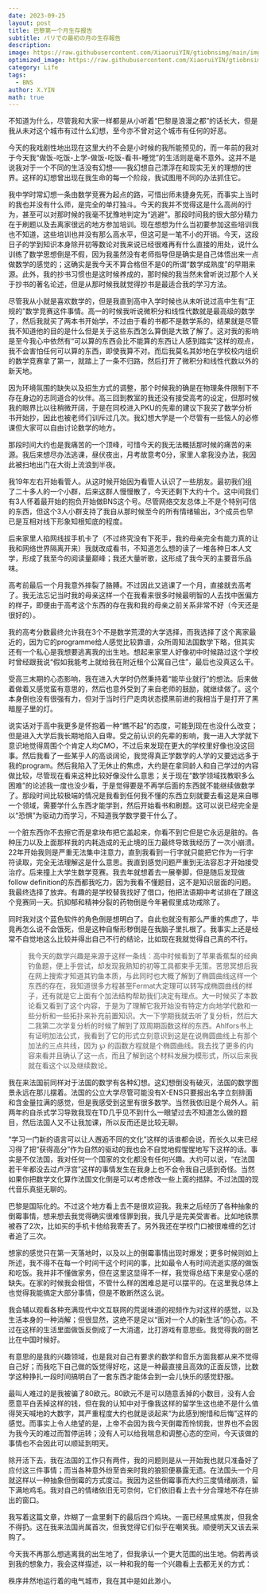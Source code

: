 ```yaml
---
date: 2023-09-25
layout: post
title: 巴黎第一个月生存报告
subtitle: パリでの最初の月の生存報告
description: 
image: https://raw.githubusercontent.com/XiaoruiYIN/gtiobnsimg/main/img/IMG_0349.jpg
optimized_image: https://raw.githubusercontent.com/XiaoruiYIN/gtiobnsimg/main/img/IMG_0349.jpg
category: Life
tags:
  - BNS
author: X.YIN
math: true
---
```


不知道为什么，尽管我和大家一样都是从小听着“巴黎是浪漫之都”的话长大，但是我从未对这个城市有过什么幻想，至今亦不曾对这个城市有任何的好恶。

今天的我戏剧性地出现在这里大约不会是小时候的我所能预见的，而一年前的我对于今天我“做饭-吃饭-上学-做饭-吃饭-看书-睡觉”的生活则是毫不意外。这并不是说我对于一个不同的生活没有幻想——我幻想自己漂浮在和现实无关的理想的世界。这样的幻想曾出现在我生命的每一个阶段，我试图用不同的办法抓住它。

我中学时常幻想一条由数学竞赛为起点的路，可惜出师未捷身先死，而事实上当时的我也并没有什么师，是完全的单打独斗。今天的我并不觉得这是什么高尚的行为，甚至可以对那时候的我毫不犹豫地判定为“逃避”。那段时间我的很大部分精力在于刷题以及去离家很远的地方参加培训。现在想想为什么当初要参加这些培训我也不知道，这些培训也并没有那么高水平，但这可是一笔不小的开销。今天，这段日子的学到知识本身除开初等数论对我来说已经很难再有什么直接的用处，说什么训练了数学思想倒是不假，因为我虽然没有老师指导但是确实是自己体悟出来一点做数学的感觉的；这确实是我今天不算合格但不是0的所谓“数学成熟度”的早期来源。此外，我的抄书习惯也是这时候养成的，那时候的我当然未曾听说过那个人关于抄书的著名论述，但是从那时候我就觉得抄书是最适合我的学习方法。

尽管我从小就是喜欢数学的，但是我直到高中入学时候也从未听说过高中生有“正规的”数学竞赛这件事情。高一的时候我听说微积分和线性代数就是最高级的数学了，然后我就买了两本书开始学，不过由于看的书都不是数学系的，结果就是尽管我不知道他的目的是什么但是关于这些东西怎么算倒是大致了解了。这对我的影响是至今我心中依然有“可以算的东西会比不能算的东西让人感到踏实”这样的观点，我不会害怕任何可以算的东西，即使我算不对。而后我莫名其妙地在学校校内组织的数学竞赛拿了第一，就踏上了一条不归路，然后打开了微积分和线性代数以外的新天地。

因为环境氛围的缺失以及招生方式的调整，那个时候我的确是在物理条件限制下不存在身边的志同道合的伙伴。高三回到教室的我还没有接受高考的设定，但那时候我的眼界比以往稍微开阔，于是在同校进入PKU的先辈的建议下我买了数学分析书开始抄，因此也被老师们训斥过几次。我幻想大学是一个尽管有一些恼人的必修课但大家可以自由讨论数学的地方。

那段时间大约也是我痛苦的一个顶峰，可惜今天的我无法概括那时候的痛苦的来源。我后来想尽办法逃课，昼伏夜出，月考故意考0分，家里人拿我没办法，我因此被扫地出门在大街上流浪到半夜。

我19年左右开始看管人。从这时候开始因为看管人认识了一些朋友。最初我们组了二十多人的一个小群，后来这群人慢慢散了，今天还剩下大约十个。这中间我们有3人怀着最开始的抱负开始做BNS这个号。尽管网络交友总体上不是个特别可信的东西，但这个3人小群支持了我自从那时候至今的所有情绪输出，3个成员也早已是互相对线下形象知根知底的程度。

后来家里人掐网线拔手机卡了（不过终究没有下死手，我的母亲完全有能力真的让我和网络世界隔离开来）我就改成看书，不知道怎么想的读了一堆各种日本人文学，形成了我至今的阅读量巅峰；我还大量听歌，这形成了我今天的主要音乐品味。

高考前最后一个月我意外摔裂了胳膊。不过因此又逃课了一个月，直接就去高考了。我无法忘记当时我的母亲这样一个在我看来很多时候最明智的人去找中医偏方的样子，即便由于高考这个东西的存在我和我的母亲之前关系非常不好（今天还是很好的）。

我的高考分数最终允许我在3个不是数学荒漠的大学选择，而我选择了这个离家最近的，因为它的programme给人感觉比较靠谱，众所周知法国数学下略，但其实还有一个私心是我想要逃离我的出生地。想起来家里人好像初中时候路过这个学校时曾经跟我说“假如我能考上就给我在附近租个公寓自己住”，最后也没真这么干。

受高三末期的心态影响，我在进入大学时仍然秉持着“能毕业就行”的想法。后来做着做着又感觉蛮有意思的，然后也意外受到了来自老师的鼓励，就继续做了。这个本身倒也没有很强有力，但对于当时行尸走肉状态摸黑前进的我相当于是打开了黑暗屋子里的灯。

说实话对于高中我更多是怀抱着一种“瞧不起”的态度，可能到现在也没什么改变；但是进入大学后我长期地陷入自卑。受之前认识的先辈的影响，我一进入大学就下意识地觉得周围个个肯定人均CMO，不过后来发现在更大的学校里好像也没这回事。然后我看了一些某乎人的高谈阔论，我觉得真正学数学的人学的又要远远多于我的program。然后我陷入了无休止的焦虑，大约是在拿同龄人和自己学过的内容做比较，尽管现在看来这种比较好像没什么意思；关于现在“数学领域找教职多么困难”的论述我一度也没少看，于是觉得要是不再学后面的东西就不能继续做数学了。那段时间比较极端的情况是我看到任何我不懂的东西立刻就要去看这是来自哪一个领域，需要学什么东西才能学到，然后开始看书和刷题。这可以说已经完全是以“恐惧”为驱动力而学习，不知道我学数学要干什么了。

一个脏东西你不去擦它而是拿块布把它盖起来，你看不到它但是它永远是脏的。各种压力以及上面那样我的内耗造成的无止境的压力最终导致我经历了一次小崩溃。22年开始我则是严重无法集中注意力，直到我看到一行字就只能把它作为一行字符读取，完全无法理解这是什么意思。我直到感觉问题严重到无法容忍才开始接受治疗。后来撞上大学生数学竞赛。我去年就想着去一展拳脚，但是随后发现做follow definition的东西都我吃力，因为我看不懂题目，这不是知识层面的问题。我最终选择了放弃。有趣的是学校替我找好了借口，他把法语期中考试排在了跟这个竞赛同一天。抗抑郁和精神分裂的药物倒是今年暑假里成功戒除了。

同时我对这个蓝色软件的角色倒是想明白了。自此也就没有那么严重的焦虑了，毕竟再怎么说不会饿死，但是这种自惭形秽倒是在我脑子里扎根了。我事实上还是经常不自觉地这么比较并得出自己不行的结论，比如现在我就觉得自己真的不行。

> 我今天的数学兴趣是来源于这样一条线：高中时候看到了苹果香蕉梨的经典钓鱼题，便上手尝试，却发现我熟知的初等工具都束手无策。苦思冥想后我在网上搜索才知道其钓鱼本质，与此同时也大概了解到了椭圆曲线这样一个东西的存在，我知道很多方程甚至Fermat大定理可以转写成椭圆曲线的样子，还有就是它上面有个加法结构帮助我们决定有理点。大一时候买了本数论看又看到了这个内容，于是为了理解它我开始没有特定方向地学代数和一些分析和一些拓扑来补充前置知识。大一下学期我就去听了复分析，然后大二我第二次学复分析的时候了解到了双周期函数这样的东西。Ahlfors书上有证明加法公式，我看到了它的形式立刻意识到这是在说椭圆曲线上有那个加法的三点共线，因为 $\wp$ 的函数方程就是个椭圆曲线。我去找了更多的内容来看并且确认了这一点，而且了解到这个材料发展为模形式，所以后来我就在看这个以及继续数论。

我在来法国前同样对于法国的数学有各种幻想。这幻想倒没有破灭，法国的数学图景永远在那儿摆着。法国的公立大学尽管可能没有X-ENS只要报出名字立刻排面和含金量拉满的感觉，但是我感受到这里有很多数学。当然我依旧是个局外人。前两年的自杀式学习导致我现在TD几乎见不到什么一眼望过去不知道怎么做的题目，然后法国人又不让我加课，所以反而还是比较无聊。

“学习一门新的语言可以让人邂逅不同的文化”这样的话谁都会说，而长久以来已经习得了把“获得高分”作为自然的驱动的我也会不自觉地假惺惺地写下这样的话。事实是不仅法国，我对任何一个国家的文化都没有任何兴趣。大约可以说，“在法国若干年都没去过卢浮宫”这样的事情发生在我身上也不会令我自己感到奇怪。当然如果你把数学文化算作法国文化倒是可以考虑修改一些上面的措辞。不过法国的现代音乐真挺无聊的。

巴黎是国际化的。不过这个地方看上去不是很欢迎我。我来之后经历了各种抽象的倒霉事情，想来想去我觉得确实很难怪罪到我，我几乎是完美受害者。比如地铁票被吞了2次，比如买的手机卡他给我寄丢了。另外我还在学校门口被很难缠的乞讨者追了三次。

想家的感觉只在第一天落地时，以及以上的倒霉事情出现时爆发；更多时候则如上所述，我不得不在每一个时间干这个时间的事，比如最令人有时间流逝实感的做饭和吃饭。我并非不懂做家务，但在这里这显得不一样，我觉得总结下来是安心感的缺失。在家的时候我会相信，不管什么样的困难总是可以摆平的。在这里我总体上也觉得我能搞定大部分事情，但是不敢断然这么说。

我会辅以观看各种充满现代中文互联网的荒诞味道的视频作为对这样的感觉，以及生活本身的一种消解；但很显然，这绝不是足以“面对一个人的新生活”的心态。不过在这样的生活里面做饭反倒成了一大消遣，比打游戏有意思些。我觉得我的厨艺比在中国时候好。

有意思的是我的兴趣领域，也是我对自己有要求的数学和音乐方面我都从来不觉得自己好；而我吃下自己做的饭觉得好吃，这是一种最直接且高效的正面反馈，比数学这种挣扎一段时间搞明白了一套东西才能体会到一会儿快乐的感觉舒服。

最叫人难过的是我被骗了80欧元。80欧元不是可以随意丢掉的小数目，没有人会愿意平白丢掉这样的钱，但在我的认知中对于像我这样的留学生这也绝不是什么值得哭天喊地的大数字，其严重程度大约也就是谈起来“为此感到惋惜和后悔”这样的感觉。而事实上令人绝望的是，上帝不会因为我今天倒霉而怜悯我，世界也不会因为我今天的难过而暂停运转；没有人可以给我喘息和调整心态的空间，今天该做的事情也不会因此可以顺延到明天。

除开活下去，我在法国的工作只有两件，我的问题则是从一开始我也就只准备好了应付这三件事情；而当各种意外纷至沓来时我的狼狈便暴露无遗。在法国头一个月就这样以一种抽象但倒霉的方式度过。我因为这些倒霉事而大约三度情绪崩溃，留下满地鸡毛。我对自己的情绪依旧无可奈何，它们依旧看上去十分合理地不存在排出的窗口。

我写着这篇文章，炸糊了一盒里剩下的最后四个鸡块。一面已经黑成焦炭，但我舍不得扔。这在我来法国尚属首次，但我觉得它们似乎在嘲笑我。顺便明天又该去采购了。

今天我不再那么想逃离我的出生地了，但我承认一个更大范围的出生地。倘若再谈到我的想象力，我会这样描述，以一种和我的每一个兴趣看上去都无关的方式：

秩序井然地运行着的电气城市，我在其中是如此渺小。
